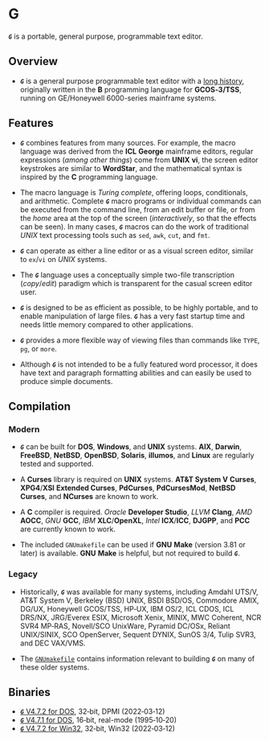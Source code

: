 # G

***`G`*** is a portable, general purpose, programmable text editor.

## Overview

* ***`G`*** is a general purpose programmable text editor with a
 [long history](https://github.com/johnsonjh/g/blob/master/HISTORY.md),
 originally written in the **B** programming language for **GCOS‑3/TSS**,
 running on GE/Honeywell 6000-series mainframe systems.

## Features

* ***`G`*** combines features from many sources. For example, the macro
  language was derived from the **ICL** **George** mainframe editors,
  regular expressions (*among other things*) come from **UNIX** **vi**,
  the screen editor keystrokes are similar to **WordStar**, and the
  mathematical syntax is inspired by the **C** programming language.

* The macro language is *Turing complete*, offering loops, conditionals,
  and arithmetic. Complete ***`G`*** macro programs or individual commands
  can be executed from the command line, from an edit buffer or file, or
  from the *home* area at the top of the screen (*interactively*, so that
  the effects can be seen). In many cases, ***`G`*** macros can do the work
  of traditional *UNIX* text processing tools such as `sed`, `awk`, `cut`,
  and `fmt`.

* ***`G`*** can operate as either a line editor or as a visual screen
  editor, similar to `ex`/`vi` on *UNIX* systems.

* The ***`G`*** language uses a conceptually simple two-file transcription
  (*copy*/*edit*) paradigm which is transparent for the casual screen
  editor user.

* ***`G`*** is designed to be as efficient as possible, to be highly
  portable, and to enable manipulation of large files. ***`G`*** has a very
  fast startup time and needs little memory compared to other applications.

* ***`G`*** provides a more flexible way of viewing files than commands
  like `TYPE`, `pg`, or `more`.

* Although ***`G`*** is not intended to be a fully featured word processor,
  it does have text and paragraph formatting abilities and can easily be
  used to produce simple documents.

## Compilation

### Modern

* ***`G`*** can be built for **DOS**, **Windows**, and **UNIX** systems.
  **AIX**, **Darwin**, **FreeBSD**, **NetBSD**, **OpenBSD**, **Solaris**,
  **illumos**, and **Linux** are regularly tested and supported.

* A **Curses** library is required on **UNIX** systems. **AT&T System V**
  **Curses**, **XPG4**/**XSI** **Extended Curses**, **PdCurses**,
  **PdCursesMod**, **NetBSD** **Curses**, and **NCurses** are known to work.

* A **C** compiler is required. *Oracle* **Developer Studio**, *LLVM*
  **Clang**, *AMD* **AOCC**, *GNU* **GCC**, *IBM* **XLC**/**OpenXL**,
  *Intel* **ICX**/**ICC**, **DJGPP**, and **PCC** are currently known to
  work.

* The included `GNUmakefile` can be used if **GNU** **Make** (version 3.81
  or later) is available. **GNU** **Make** is helpful, but not required to
  build ***`G`***.

### Legacy

* Historically, ***`G`*** was available for many systems, including Amdahl
  UTS/V, AT&T System V, Berkeley (BSD) UNIX, BSDI BSD/OS, Commodore AMIX,
  DG/UX, Honeywell GCOS/TSS, HP‑UX, IBM OS/2, ICL CDOS, ICL DRS/NX,
  JRG/Everex ESIX, Microsoft Xenix, MINIX, MWC Coherent, NCR SVR4 MP‑RAS,
  Novell/SCO UnixWare, Pyramid DC/OSx, Reliant UNIX/SINIX, SCO OpenServer,
  Sequent DYNIX, SunOS 3/4, Tulip SVR3, and DEC VAX/VMS.

* The [`GNUmakefile`](https://github.com/johnsonjh/g/blob/master/src/GNUmakefile)
  contains information relevant to building ***`G`*** on many of these older
  systems.

## Binaries

* [***`G`***  V4.7.2 for DOS](https://github.com/johnsonjh/g/raw/master/bin/DOS/g472.exe), 32‑bit, DPMI (2022‑03‑12)
* [***`G`***  V4.7.1 for DOS](https://github.com/johnsonjh/g/raw/master/bin/DOS/g471.exe), 16‑bit, real-mode (1995‑10‑20)
* [***`G`***  V4.7.2 for Win32](https://github.com/johnsonjh/g/raw/master/bin/WIN32/g472.exe), 32‑bit, Win32 (2022‑03‑12)
